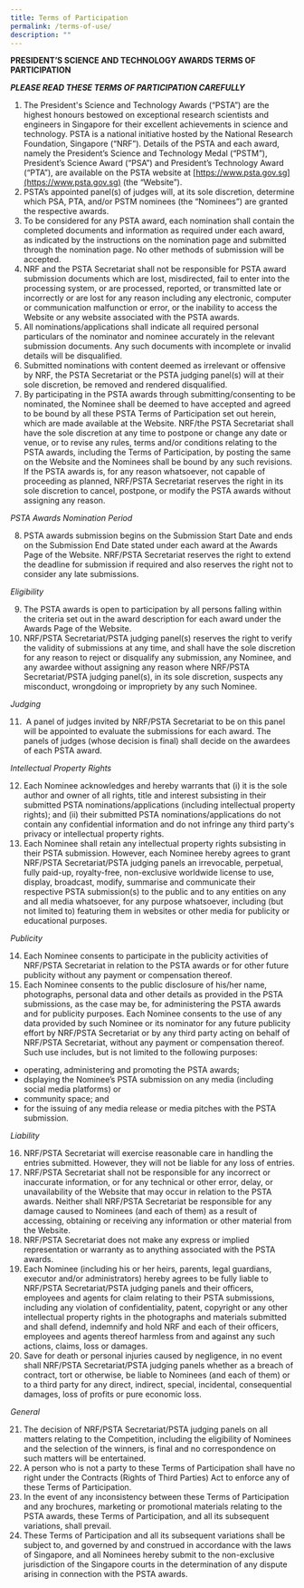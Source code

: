 ```yaml
---
title: Terms of Participation
permalink: /terms-of-use/
description: ""
---
```

**PRESIDENT’S SCIENCE AND TECHNOLOGY AWARDS TERMS OF PARTICIPATION**

***PLEASE READ THESE TERMS OF PARTICIPATION CAREFULLY***

1.  The President's Science and Technology Awards (“PSTA”) are the highest honours bestowed on exceptional research scientists and engineers in Singapore for their excellent achievements in science and technology. PSTA is a national initiative hosted by the National Research Foundation, Singapore (“NRF”). Details of the PSTA and each award, namely the President’s Science and Technology Medal (“PSTM”), President’s Science Award (“PSA”) and President’s Technology Award (“PTA”), are available on the PSTA website at [https://www.psta.gov.sg](https://www.psta.gov.sg) (the “Website”).
2.  PSTA’s appointed panel(s) of judges will, at its sole discretion, determine which PSA, PTA, and/or PSTM nominees (the “Nominees”) are granted the respective awards.
3.  To be considered for any PSTA award, each nomination shall contain the completed documents and information as required under each award, as indicated by the instructions on the nomination page and submitted through the nomination page. No other methods of submission will be accepted.
4.  NRF and the PSTA Secretariat shall not be responsible for PSTA award submission documents which are lost, misdirected, fail to enter into the processing system, or are processed, reported, or transmitted late or incorrectly or are lost for any reason including any electronic, computer or communication malfunction or error, or the inability to access the Website or any website associated with the PSTA awards.
5.  All nominations/applications shall indicate all required personal particulars of the nominator and nominee accurately in the relevant submission documents. Any such documents with incomplete or invalid details will be disqualified.
6.  Submitted nominations with content deemed as irrelevant or offensive by NRF, the PSTA Secretariat or the PSTA judging panel(s) will at their sole discretion, be removed and rendered disqualified.
7.  By participating in the PSTA awards through submitting/consenting to be nominated, the Nominee shall be deemed to have accepted and agreed to be bound by all these PSTA Terms of Participation set out herein, which are made available at the Website. NRF/the PSTA Secretariat shall have the sole discretion at any time to postpone or change any date or venue, or to revise any rules, terms and/or conditions relating to the PSTA awards, including the Terms of Participation, by posting the same on the Website and the Nominees shall be bound by any such revisions. If the PSTA awards is, for any reason whatsoever, not capable of proceeding as planned, NRF/PSTA Secretariat reserves the right in its sole discretion to cancel, postpone, or modify the PSTA awards without assigning any reason.

*PSTA Awards Nomination Period*

8. PSTA awards submission begins on the Submission Start Date and ends on the Submission End Date stated under each award at the Awards Page of the Website. NRF/PSTA Secretariat reserves the right to extend the deadline for submission if required and also reserves the right not to consider any late submissions.

*Eligibility*

9.  The PSTA awards is open to participation by all persons falling within the criteria set out in the award description for each award under the Awards Page of the Website.
10.  NRF/PSTA Secretariat/PSTA judging panel(s) reserves the right to verify the validity of submissions at any time, and shall have the sole discretion for any reason to reject or disqualify any submission, any Nominee, and any awardee without assigning any reason where NRF/PSTA Secretariat/PSTA judging panel(s), in its sole discretion, suspects any misconduct, wrongdoing or impropriety by any such Nominee.

*Judging*

11.   A panel of judges invited by NRF/PSTA Secretariat to be on this panel will be appointed to evaluate the submissions for each award. The panels of judges (whose decision is final) shall decide on the awardees of each PSTA award.

*Intellectual Property Rights*

12. Each Nominee acknowledges and hereby warrants that (i) it is the sole author and owner of all rights, title and interest subsisting in their submitted PSTA nominations/applications (including intellectual property rights); and (ii) their submitted PSTA nominations/applications do not contain any confidential information and do not infringe any third party's privacy or intellectual property rights.
13.  Each Nominee shall retain any intellectual property rights subsisting in their PSTA submission. However, each Nominee hereby agrees to grant NRF/PSTA Secretariat/PSTA judging panels an irrevocable, perpetual, fully paid-up, royalty-free, non-exclusive worldwide license to use, display, broadcast, modify, summarise and communicate their respective PSTA submission(s) to the public and to any entities on any and all media whatsoever, for any purpose whatsoever, including (but not limited to) featuring them in websites or other media for publicity or educational purposes.

*Publicity*

14.  Each Nominee consents to participate in the publicity activities of NRF/PSTA Secretariat in relation to the PSTA awards or for other future publicity without any payment or compensation thereof.
15.  Each Nominee consents to the public disclosure of his/her name, photographs, personal data and other details as provided in the PSTA submissions, as the case may be, for administering the PSTA awards and for publicity purposes. Each Nominee consents to the use of any data provided by such Nominee or its nominator for any future publicity effort by NRF/PSTA Secretariat or by any third party acting on behalf of NRF/PSTA Secretariat, without any payment or compensation thereof. Such use includes, but is not limited to the following purposes:

* operating, administering and promoting the PSTA awards;
* dsplaying the Nominee’s PSTA submission on any media (including social media platforms) or
* community space; and
* for the issuing of any media release or media pitches with the PSTA submission.

*Liability*

16.  NRF/PSTA Secretariat will exercise reasonable care in handling the entries submitted. However, they will not be liable for any loss of entries.
17.  NRF/PSTA Secretariat shall not be responsible for any incorrect or inaccurate information, or for any technical or other error, delay, or unavailability of the Website that may occur in relation to the PSTA awards. Neither shall NRF/PSTA Secretariat be responsible for any damage caused to Nominees (and each of them) as a result of accessing, obtaining or receiving any information or other material from the Website.
18.  NRF/PSTA Secretariat does not make any express or implied representation or warranty as to anything associated with the PSTA awards.
19.  Each Nominee (including his or her heirs, parents, legal guardians, executor and/or administrators) hereby agrees to be fully liable to NRF/PSTA Secretariat/PSTA judging panels and their officers, employees and agents for claim relating to their PSTA submissions, including any violation of confidentiality, patent, copyright or any other intellectual property rights in the photographs and materials submitted and shall defend, indemnify and hold NRF and each of their officers, employees and agents thereof harmless from and against any such actions, claims, loss or damages.
20.  Save for death or personal injuries caused by negligence, in no event shall NRF/PSTA Secretariat/PSTA judging panels whether as a breach of contract, tort or otherwise, be liable to Nominees (and each of them) or to a third party for any direct, indirect, special, incidental, consequential damages, loss of profits or pure economic loss.

*General*

21.  The decision of NRF/PSTA Secretariat/PSTA judging panels on all matters relating to the Competition, including the eligibility of Nominees and the selection of the winners, is final and no correspondence on such matters will be entertained.
22.  A person who is not a party to these Terms of Participation shall have no right under the Contracts (Rights of Third Parties) Act to enforce any of these Terms of Participation.
23.  In the event of any inconsistency between these Terms of Participation and any brochures, marketing or promotional materials relating to the PSTA awards, these Terms of Participation, and all its subsequent variations, shall prevail.
24.  These Terms of Participation and all its subsequent variations shall be subject to, and governed by and construed in accordance with the laws of Singapore, and all Nominees hereby submit to the non-exclusive jurisdiction of the Singapore courts in the determination of any dispute arising in connection with the PSTA awards.